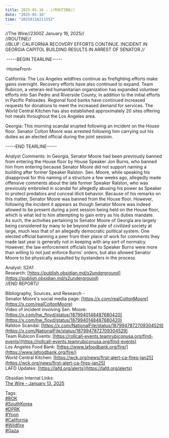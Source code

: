 ```yaml
---
title: 2025-01-16 - //ROUTINE//
date: "2025-01-16"
time: "20250116211552"
---
```

//The Wire//2300Z January 16, 2025//  
//ROUTINE//  
//BLUF: CALIFORNIA RECOVERY EFFORTS CONTINUE. INCIDENT IN GEORGIA CAPITOL BUILDING RESULTS IN ARREST OF SENATOR.//

 -----BEGIN TEARLINE-----

-HomeFront-

California: The Los Angeles wildfires continue as firefighting efforts make gains overnight. Recovery efforts have also continued to expand. Team Rubicon, a veteran-led humanitarian organization has expanded volunteer efforts into San Pedro and Riverside County, in addition to the initial efforts in Pacific Palisades. Regional food banks have continued increased requests for donations to meet the increased demand for services. The World Central Kitchen has also established approximately 20 sites offering hot meals throughout the Los Angeles area.

Georgia: This morning scandal erupted following an incident on the House floor. Senator Colton Moore was arrested following him carrying out his duties as an elected official during the joint session.

-----END TEARLINE-----

Analyst Comments: In Georgia, Senator Moore had been previously banned from entering the House floor by House Speaker Jon Burns, who banned him from entering because Senator Moore did not support naming a building after former Speaker Ralston. Sen. Moore, while speaking his disapproval for this naming of a structure a few weeks ago, allegedly made offensive comments about the late former Speaker Ralston, who was previously embroiled in scandal for allegedly abusing his power as Speaker to protect predators and conceal illicit behavior. Because of his remarks on this matter, Senator Moore was banned from the House floor. However, following the incident it appears as though Senator Moore was indeed allowed to be present during a joint session being held on the House floor, which is what led to him attempting to gain entry as his duties mandate.  
As such, the activities pertaining to Senator Moore of Georgia are largely being considered by many to be beyond the pale of civilized society at large, much less that of an allegedly democratic political system. One elected official banning a peer from their place of work for comments they made last year is generally not in keeping with any sort of normalcy. However, the law enforcement officials loyal to Speaker Burns were more than willing to not just enforce Burns' orders, but also allowed Senator Moore to be physically assaulted by bystanders in the process.

Analyst: S2A1  
Research: [https://publish.obsidian.md/s2underground](https://publish.obsidian.md/s2underground)  
//END REPORT//

Bibliography, Sources, and Research -  
Senator Moore's social media page: [https://x.com/realColtonMoore](https://x.com/realColtonMoore)  
Video of incident involving Sen. Moore: [https://x.com/hw_floyd/status/1879940148487680420](https://x.com/hw_floyd/status/1879940148487680420)  
Ralston Scandal: [https://x.com/NationalFile/status/1879947872709304529](https://x.com/NationalFile/status/1879947872709304529)  
Team Rubicon Events: [https://rollcall-events.teamrubiconusa.org/find-events](https://rollcall-events.teamrubiconusa.org/find-events)  
Los Angeles Food Bank: [https://www.lafoodbank.org/fire/](https://www.lafoodbank.org/fire/)  
World Central Kitchen: [https://wck.org/news/first-alert-ca-fires-jan25](https://wck.org/news/first-alert-ca-fires-jan25)  
LAFD Updates: [https://lafd.org/alerts](https://lafd.org/alerts)

Obsidian Internal Links:  
[The Wire - January 13, 2025](https://publish.obsidian.md/s2underground/S2+Underground+PUBLISH/02+Wire+Reports/January+2025/The+Wire+-+January+13%2C+2025)

Tags:  
[#ROK](https://publish.obsidian.md/#ROK)  
[#SouthKorea](https://publish.obsidian.md/#SouthKorea)  
[#DPRK](https://publish.obsidian.md/#DPRK)  
[#Yoon](https://publish.obsidian.md/#Yoon)  
[#California](https://publish.obsidian.md/#California)  
[#Wildfire](https://publish.obsidian.md/#Wildfire)  
[#Gaza](https://publish.obsidian.md/#Gaza)